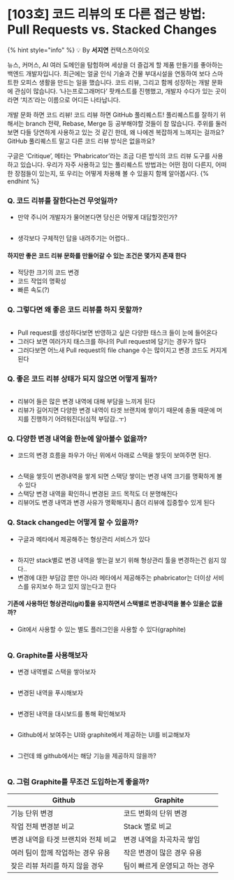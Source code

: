 # \[103호] 코드 리뷰의 또 다른 접근 방법: Pull Requests vs. Stacked Changes

{% hint style="info" %}
💡 By **서지연** 컨택스츠아이오

뉴스, 커머스, AI 여러 도메인을 탐험하며 세상을 더 즐겁게 할 제품 만들기를 좋아하는 백엔드 개발자입니다. 최근에는 얼굴 인식 기술과 건물 부대시설을 연동하여 보다 스마트한 오피스 생활을 만드는 일을 했습니다. 코드 리뷰, 그리고 함께 성장하는 개발 문화에 관심이 많습니다. ‘나는프로그래머다’ 팟캐스트를 진행했고, 개발자 수다가 있는 곳이라면 ‘치즈’라는 이름으로 어디든 나타납니다.

개발 문화 하면 코드 리뷰! 코드 리뷰 하면 GitHub 풀리퀘스트! 풀리퀘스트를 잘하기 위해서는 branch 전략, Rebase, Merge 등 공부해야할 것들이 참 많습니다. 주위를 둘러보면 다들 당연하게 사용하고 있는 것 같긴 한데, 왜 나에겐 복잡하게 느껴지는 걸까요? GitHub 풀리퀘스트 말고 다른 코드 리뷰 방식은 없을까요?

구글은 ‘Critique’, 메타는 ‘Phabricator’라는 조금 다른 방식의 코드 리뷰 도구를 사용하고 있습니다. 우리가 자주 사용하고 있는 풀리퀘스트 방법과는 어떤 점이 다른지, 어떠한 장점들이 있는지, 또 우리는 어떻게 차용해 볼 수 있을지 함께 알아봅시다.
{% endhint %}

### Q. 코드 리뷰를 잘한다는건 무엇일까?

*   만약 주니어 개발자가 물어본다면 당신은 어떻게 대답할것인가?



    <figure><img src="../../../.gitbook/assets/1 (2).png" alt=""><figcaption></figcaption></figure>
* 생각보다 구체적인 답을 내려주기는 어렵다..

#### 하지만 좋은 코드 리뷰 문화를 만들어갈 수 있는 조건은 몇가지 존재 한다

* 적당한 크기의 코드 변경
* 코드 작업의 명확성
* 빠른 속도(?)

### Q. 그렇다면 왜 좋은 코드 리뷰를 하지 못할까?

<figure><img src="../../../.gitbook/assets/2 (4).jpeg" alt=""><figcaption></figcaption></figure>

* Pull request를 생성하다보면 반영하고 싶은 다양한 태스크 들이 눈에 들어온다
* 그러다 보면 여러가지 태스크를 하나의 Pull request에 담기는 경우가 많다
* 그러다보면 어느새 Pull request의 file change 수는 많이지고 변경 코드도 커지게 된다

### Q. 좋은 코드 리뷰 상태가 되지 않으면 어떻게 될까?

<figure><img src="../../../.gitbook/assets/3 (3).png" alt=""><figcaption></figcaption></figure>

* 리뷰어 들은 많은 변경 내역에 대해 부담을 느끼게 된다
* 리뷰가 길어지면 다양한 변경 내역이 타겟 브랜치에 쌓이기 때문에 충돌 때문에 머지를 진행하기 어려워진다(심적 부담감..ㅜ)

### Q. 다양한 변경 내역을 한눈에 알아볼수 없을까?

* 코드의 변경 흐름을 좌우가 아닌 위에서 아래로 스택을 쌓듯이 보여주면 된다.

<figure><img src="../../../.gitbook/assets/4 (1).jpeg" alt=""><figcaption></figcaption></figure>

* 스택을 쌓듯이 변경내역을 쌓게 되면 스택당 쌓이는 변경 내역 크기를 명확하게 볼수 있다
* 스택당 변경 내역을 확인하니 변경된 코드 목적도 더 분명해진다
* 리뷰어도 변경 내역과 변경 사유가 명확해지니 좀더 리뷰에 집중할수 있게 된다

### Q. Stack changed는 어떻게 할 수 있을까?

* 구글과 메타에서 제공해주는 형상관리 서비스가 있다

<figure><img src="../../../.gitbook/assets/5.jpeg" alt=""><figcaption></figcaption></figure>

* 하지만 stack별로 변경 내역을 쌓는걸 보기 위해 형상관리 툴을 변경하는건 쉽지 않다..
* 변경에 대한 부담감 뿐만 아니라 메타에서 제공해주는 phabricator는 더이상 서비스를 유지보수 하고 있지 않는다고 한다

#### 기존에 사용하던 형상관리(git)툴을 유지하면서 스택별로 변경내역을 볼수 있을순 없을까?

* Git에서 사용할 수 있는 별도 플러그인을 사용할 수 있다(graphite)

<figure><img src="../../../.gitbook/assets/6.jpeg" alt=""><figcaption></figcaption></figure>

### Q. Graphite를 사용해보자

* 변경 내역별로 스택을 쌓아보자

<figure><img src="../../../.gitbook/assets/7 (1).jpeg" alt=""><figcaption></figcaption></figure>

* 변경된 내역을 푸시해보자

<figure><img src="../../../.gitbook/assets/8.jpeg" alt=""><figcaption></figcaption></figure>

* 변경된 내역을 대시보드를 통해 확인해보자

<figure><img src="../../../.gitbook/assets/9.jpeg" alt=""><figcaption></figcaption></figure>

* Github에서 보여주는 UI와 graphite에서 제공하는 UI를 비교해보자

<figure><img src="../../../.gitbook/assets/10.jpeg" alt=""><figcaption></figcaption></figure>

* 그런데 왜 github에서는 해당 기능을 제공하지 않을까?

<figure><img src="../../../.gitbook/assets/11.jpeg" alt=""><figcaption></figcaption></figure>

### Q. 그럼 Graphite를 무조건 도입하는게 좋을까?

| Github               | Graphite          |
| -------------------- | ----------------- |
| 기능 단위 변경             | 코드 변화의 단위 변경      |
| 작업 전체 변경분 비교         | Stack 별로 비교       |
| 변경 내역을 타겟 브랜치와 전체 비교 | 변경 내역을 차곡차곡 쌓임    |
| 여러 팀이 함께 작업하는 경우 유용  | 작은 변경이 많은 경우 유용   |
| 잦은 리뷰 처리를 하지 않을 경우   | 팀이 빠르게 운영되고 하는 경우 |
